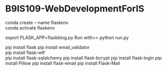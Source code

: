 # B9IS109-WebDevelopmentForIS
conda create --name flaskenv  
conda activate flaskenv   

export FLASK_APP=flaskblog.py
Run with>> python run.py


pip install flask 
pip install email_validator  
pip install flask-wtf   
pip install flask-sqlalchemy 
pip install flask-bcrypt
pip install flask-login
pip install Pillow
pip install flask-email
pip install Flask-Mail

